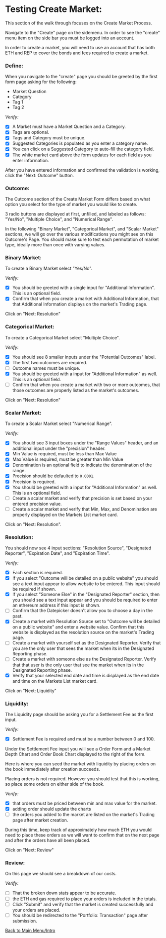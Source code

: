 # Testing Create Market:

This section of the walk through focuses on the Create Market Process.

Navigate to the "Create" page on the sidemenu. In order to see the "create" menu item on the side bar you must be logged into an account.

In order to create a market, you will need to use an account that has both ETH and REP to cover the bonds and fees required to create a market.

### Define:

When you navigate to the "create" page you should be greeted by the first form page asking for the following:

- Market Question
- Category
- Tag 1
- Tag 2

*Verify:* 

- [x] A Market must have a Market Question and a Category.
- [x] Tags are optional.
- [x] Tags and Category must be unique.
- [x] Suggested Categories is populated as you enter a category name.
- [x] You can click on a Suggested Category to auto-fill the category field.
- [x] The white market card above the form updates for each field as you enter information.

After you have entered information and confirmed the validation is working, click the "Next: Outcome" button.

### Outcome:

The Outcome section of the Create Market Form differs based on what option you select for the type of market you would like to create.

3 radio buttons are displayed at first, unfilled, and labeled as follows: "Yes/No", "Multiple Choice", and "Numerical Range".

In the following "Binary Market", "Categorical Market", and "Scalar Market" sections, we will go over the various modifications you might see on this Outcome's Page. You should make sure to test each permutation of market type, ideally more than once with varying values.

### Binary Market:

To create a Binary Market select "Yes/No". 

*Verify:* 
- [x] You should be greeted with a single input for "Additional Information". This is an optional field.
- [x] Confirm that when you create a market with Additional Information, that that Additional Information displays on the market's Trading page.

Click on "Next: Resolution"

### Categorical Market:

To create a Categorical Market select "Multiple Choice". 

*Verify:* 
- [x] You should see 8 smaller inputs under the "Potential Outcomes" label.
- [x] The first two outcomes are required.
- [ ] Outcome names must be unique.
- [x] You should be greeted with a input for "Additional Information" as well. This is an optional field.
- [ ] Confirm that when you create a market with two or more outcomes, that those outcomes are properly listed as the market's outcomes.

Click on "Next: Resolution"

### Scalar Market:

To create a Scalar Market select "Numerical Range". 

*Verify:* 
- [x] You should see 3 input boxes under the "Range Values" header, and an additional input under the "precision" header.
- [x] Min Value is required, must be less than Max Value
- [x] Max Value is required, must be greater than Min Value
- [x] Denomination is an optional field to indicate the denomination of the range.
- [x] Precision should be defaulted to `0.0001`.
- [x] Precision is required.
- [x] You should be greeted with a input for "Additional Information" as well. This is an optional field.
- [ ] Create a scalar market and verify that precision is set based on your entered precision value.
- [ ] Create a scalar market and verify that Min, Max, and Denomination are properly displayed on the Markets List market card.

Click on "Next: Resolution".

### Resolution:

You should now see 4 input sections: "Resolution Source", "Designated Reporter", "Expiration Date", and "Expiration Time". 

*Verify:*

- [x] Each section is required.
- [x] If you select "Outcome will be detailed on a public website" you should see a text input appear to allow website to be entered. This input should be required if shown.
- [x] If you select "Someone Else" in the "Designated Reporter" section, then you should see a text input appear and you should be required to enter an ethereum address if this input is shown.
- [ ] Confirm that the Datepicker doesn't allow you to choose a day in the past. 
- [x] Create a market with Resolution Source set to "Outcome will be detailed on a public website" and enter a website value. Confirm that this website is displayed as the resolution source on the market's Trading page.
- [ ] Create a market with yourself set as the Designated Reporter. Verify that you are the only user that sees the market when its in the Designated Reporting phase.
- [ ] Create a market with someone else as the Designated Reporter. Verify that that user is the only user that see the market when its in the Designated Reporting phase.
- [x] Verify that your selected end date and time is displayed as the end date and time on the Markets List market card.

Click on "Next: Liquidity"

### Liquidity:

The Liquidity page should be asking you for a Settlement Fee as the first input. 

*Verify:* 
- [x] Settlement Fee is required and must be a number between 0 and 100.

Under the Settlement Fee input you will see a Order Form and a Market Depth Chart and Order Book Chart displayed to the right of the form.

Here is where you can seed the market with liquidity by placing orders on the book immediately after creation succeeds. 

Placing orders is not required. However you should test that this is working, so place some orders on either side of the book.

*Verify:* 
- [x] that orders must be priced between min and max value for the market.
- [x] adding order should update the charts
- [ ] the orders you added to the market are listed on the market's Trading page after market creation.

During this time, keep track of approximately how much ETH you would need to place these orders as we will want to confirm that on the next page and after the orders have all been placed. 

Click on "Next: Review"

### Review:

On this page we should see a breakdown of our costs. 

*Verify:* 
- [ ] That the broken down stats appear to be accurate.
- [ ] the ETH and gas required to place your orders is included in the totals.
- [ ] Click "Submit" and verify that the market is created successfully and your orders are placed.
- [ ] You should be redirected to the "Portfolio: Transaction" page after submission.

[Back to Main Menu/Intro](https://github.com/AugurProject/augur-walkthrough/)
